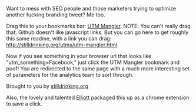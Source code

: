 Want to mess with SEO people and those marketers trying to optimize another fucking branding tweet? Me too.

Drag this to your bookmarks bar: <a href="javascript: (function () { var jsCode = document.createElement('script'); jsCode.setAttribute('src', 'http://stilldrinking.org/utms/utm-mangler.js'); document.body.appendChild(jsCode); }());">UTM Mangler</a>. NOTE: You can't really drag that. Github doesn't like javascript links. But you can go here to get roughly this same readme, with a link you can drag: http://stilldrinking.org/utms/utm-mangler.html.

Now if you see something in your browser url that looks like "utm_something=Facebook," just click the UTM Mangler bookmark and poof! You are redirected to the same page with a much more interesting set of parameters for the analytics team to sort through.

Brought to you by <a href="http://stilldrinking.org">stilldrinking.org</a>

Also, the lovely and talented <a href="http://blog.sublim.nl/">Elliott</a> packaged this up as a chrome extension to save a click.
